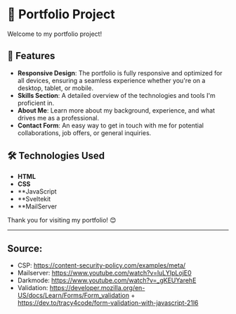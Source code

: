 # 📁 Portfolio Project

Welcome to my portfolio project! 

## 🌟 Features

- **Responsive Design**: The portfolio is fully responsive and optimized for all devices, ensuring a seamless experience whether you're on a desktop, tablet, or mobile.
- **Skills Section**: A detailed overview of the technologies and tools I'm proficient in.
- **About Me**: Learn more about my background, experience, and what drives me as a professional.
- **Contact Form**: An easy way to get in touch with me for potential collaborations, job offers, or general inquiries.

## 🛠️ Technologies Used

- **HTML**
- **CSS**
- **JavaScript 
- **Sveltekit
- **MailServer

Thank you for visiting my portfolio! 😊

---

## Source: 

- CSP: https://content-security-policy.com/examples/meta/
- Mailserver: https://www.youtube.com/watch?v=luLYIpLojE0
- Darkmode: https://www.youtube.com/watch?v=_gKEUYarehE
- Validation: https://developer.mozilla.org/en-US/docs/Learn/Forms/Form_validation + https://dev.to/tracy4code/form-validation-with-javascript-21l6
